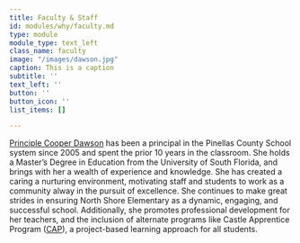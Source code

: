 ```yaml
---
title: Faculty & Staff
id: modules/why/faculty.md
type: module
module_type: text_left
class_name: faculty
image: "/images/dawson.jpg"
caption: This is a caption
subtitle: ''
text_left: ''
button: ''
button_icon: ''
list_items: []

---
```

[Principle Cooper Dawson](https://www.pcsb.org/domain/2019) has been a principal in the Pinellas County School system since 2005 and spent the prior 10 years in the classroom.  She holds a Master’s Degree in Education from the University of South Florida, and brings with her a wealth of experience and knowledge.  She has created a caring a nurturing environment, motivating staff and students to work as a community alway in the pursuit of excellence.  She continues to make great strides in ensuring North Shore Elementary as a dynamic, engaging, and successful school. Additionally, she promotes professional development for her teachers, and the inclusion of alternate programs like Castle Apprentice Program ([CAP](#)), a project-based learning approach for all students.